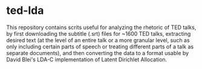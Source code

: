 ted-lda
=======
This repository contains scrits useful for analyzing the rhetoric of TED talks, by first downloading the subtitle (.srt) files for ~1600 TED talks, extracting desired text (at the level of an entire talk or a more granular level, such as only including certain parts of speech or treating different parts of a talk as separate documents), and then converting the data to a format usable by David Blei's LDA-C implementation of Latent Dirichlet Allocation.
